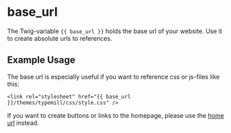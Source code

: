 # base_url

The Twig-variable `{{ base_url }}` holds the base url of your website. Use it to create absolute urls to references.

## Example Usage

The base url is especially useful if you want to reference css or js-files like this:

````
<link rel="stylesheet" href="{{ base_url }}/themes/typemill/css/style.css" />
````

If you want to create buttons or links to the homepage, please use the [home url](/theme-developers/theme-variables/baseurl) instead.

